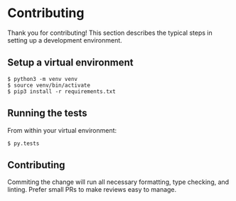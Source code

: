 # Contributing

Thank you for contributing! This section describes the typical steps in
setting up a development environment.

## Setup a virtual environment

```
$ python3 -m venv venv
$ source venv/bin/activate
$ pip3 install -r requirements.txt
```

## Running the tests

From within your virtual environment:

```
$ py.tests
```

## Contributing

Commiting the change will run all necessary formatting, type checking, and
linting. Prefer small PRs to make reviews easy to manage.
